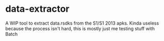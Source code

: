 # data-extractor
A WIP tool to extract data.rsdks from the S1/S1 2013 apks. Kinda useless because the process isn't hard, this is mostly just me testing stuff with Batch